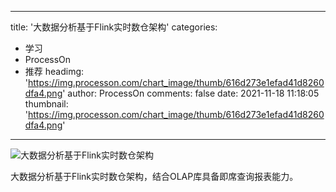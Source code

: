 
---
title: '大数据分析基于Flink实时数仓架构'
categories: 
 - 学习
 - ProcessOn
 - 推荐
headimg: 'https://img.processon.com/chart_image/thumb/616d273e1efad41d8260dfa4.png'
author: ProcessOn
comments: false
date: 2021-11-18 11:18:05
thumbnail: 'https://img.processon.com/chart_image/thumb/616d273e1efad41d8260dfa4.png'
---

<div>   
<img class="thumb" alt="大数据分析基于Flink实时数仓架构" src="https://img.processon.com/chart_image/thumb/616d273e1efad41d8260dfa4.png" referrerpolicy="no-referrer">
<p>大数据分析基于Flink实时数仓架构，结合OLAP库具备即席查询报表能力。</p>  
</div>
            